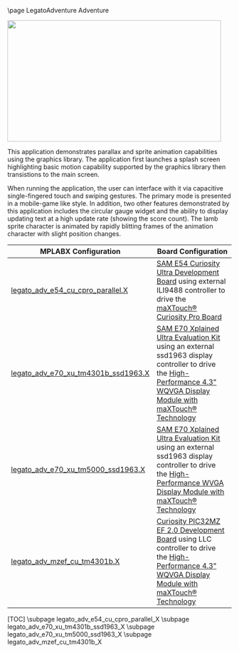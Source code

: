 \page LegatoAdventure Adventure

<img src="legato_adventure.png" width="480" height="272" />

This application demonstrates parallax and sprite animation capabilities using the graphics library. The application first launches a splash screen highlighting basic motion capability supported by the graphics library then transistions to the main screen.

 When running the application, the user can interface with it via capacitive single-fingered touch and swiping gestures. The primary mode is presented in a mobile-game like style.  In addition, two other features demonstrated by this application includes the circular gauge widget and the ability to display updating text at a high update rate (showing the score count). The lamb sprite character is animated by rapidly blitting frames of the animation character with slight position changes.

| MPLABX Configuration | Board Configuration |
| -------------------- | ------------------- |
| [legato_adv_e54_cu_cpro_parallel.X](legato_adv_e54_cu_cpro_parallel_X.html)| [SAM E54 Curiosity Ultra Development Board](https://www.microchip.com/Developmenttools/ProductDetails/DM320210) using external ILI9488 controller to drive the [maXTouch® Curiosity Pro Board](https://www.microchip.com/Developmenttools/ProductDetails/AC320007) |
| [legato_adv_e70_xu_tm4301b_ssd1963.X](legato_adv_e70_xu_tm4301b_ssd1963_X.html) | [SAM E70 Xplained Ultra Evaluation Kit](https://www.microchip.com/Developmenttools/ProductDetails/DM320113) using an external ssd1963 display controller to drive the [High-Performance 4.3\" WQVGA Display Module with maXTouch® Technology](https://www.microchip.com/DevelopmentTools/ProductDetails/PartNO/AC320005-4) | 
| [legato_adv_e70_xu_tm5000_ssd1963.X](legato_adv_e70_xu_tm5000_ssd1963_X.html) | [SAM E70 Xplained Ultra Evaluation Kit](https://www.microchip.com/Developmenttools/ProductDetails/DM320113) using an external ssd1963 display controller to drive the [High-Performance WVGA Display Module with maXTouch® Technology](https://www.microchip.com/DevelopmentTools/ProductDetails/PartNO/AC320005-5) |
| [legato_adv_mzef_cu_tm4301b.X](legato_adv_mzef_cu_tm4301b_X.html) | [Curiosity PIC32MZ EF 2.0 Development Board](https://www.microchip.com/Developmenttools/ProductDetails/DM320209) using LLC controller to drive the [High-Performance 4.3\" WQVGA Display Module with maXTouch® Technology](https://www.microchip.com/DevelopmentTools/ProductDetails/PartNO/AC320005-4) | 

[TOC]
\subpage legato_adv_e54_cu_cpro_parallel_X
\subpage legato_adv_e70_xu_tm4301b_ssd1963_X
\subpage legato_adv_e70_xu_tm5000_ssd1963_X
\subpage legato_adv_mzef_cu_tm4301b_X